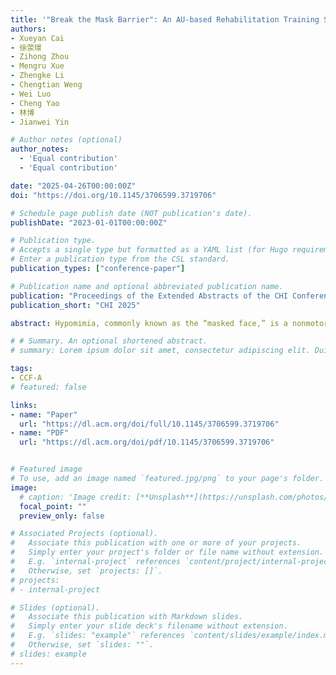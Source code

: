 ```yaml
---
title: '"Break the Mask Barrier": An AU-based Rehabilitation Training System for Parkinson''s Hypomimia'
authors:
- Xueyan Cai
- 徐荥璟
- Zihong Zhou
- Mengru Xue
- Zhengke Li
- Chengtian Weng
- Wei Luo
- Cheng Yao
- 林博
- Jianwei Yin

# Author notes (optional)
author_notes:
  - 'Equal contribution'  
  - 'Equal contribution'

date: "2025-04-26T00:00:00Z"
doi: "https://doi.org/10.1145/3706599.3719706"

# Schedule page publish date (NOT publication's date).
publishDate: "2023-01-01T00:00:00Z"

# Publication type.
# Accepts a single type but formatted as a YAML list (for Hugo requirements).
# Enter a publication type from the CSL standard.
publication_types: ["conference-paper"]

# Publication name and optional abbreviated publication name.
publication: "Proceedings of the Extended Abstracts of the CHI Conference on Human Factors in Computing Systems"
publication_short: "CHI 2025"

abstract: Hypomimia, commonly known as the “masked face,” is a nonmotor symptom of Parkinson’s disease characterized by delayed facial movements and expressions, as well as difficulties in articulation and emotion. Currently, the primary method for detecting hypomimia relies on subjective evaluations by neurologists, and conventional rehabilitation approaches predominantly depend on verbal prompts from physicians. There remains a lack of accessible, patient-friendly, and scientifically rigorous assistive tools for hypomimia treatment. We aim to develop a digital therapy system based on Action Units (AUs) for the rehabilitation of Parkinson’s hypomimia. This system enhances engagement through rehabilitation exercises set to Chinese opera music while also fostering initiative by integrating digital therapy with traditional facial training methods. A pilot study involving seven patients with hypomimiasymptoms and ten physicians was conducted. The results indicated a positive impact on participants’ self-efficacy, validating the system’s applicability in therapeutic settings and highlighting its potential value in clinical applications.

# # Summary. An optional shortened abstract.
# summary: Lorem ipsum dolor sit amet, consectetur adipiscing elit. Duis posuere tellus ac convallis placerat. Proin tincidunt magna sed ex sollicitudin condimentum.

tags:
- CCF-A
# featured: false

links:
- name: "Paper"
  url: "https://dl.acm.org/doi/full/10.1145/3706599.3719706"
- name: "PDF"
  url: "https://dl.acm.org/doi/pdf/10.1145/3706599.3719706"


# Featured image
# To use, add an image named `featured.jpg/png` to your page's folder. 
image:
  # caption: 'Image credit: [**Unsplash**](https://unsplash.com/photos/s9CC2SKySJM)'
  focal_point: ""
  preview_only: false

# Associated Projects (optional).
#   Associate this publication with one or more of your projects.
#   Simply enter your project's folder or file name without extension.
#   E.g. `internal-project` references `content/project/internal-project/index.md`.
#   Otherwise, set `projects: []`.
# projects:
# - internal-project

# Slides (optional).
#   Associate this publication with Markdown slides.
#   Simply enter your slide deck's filename without extension.
#   E.g. `slides: "example"` references `content/slides/example/index.md`.
#   Otherwise, set `slides: ""`.
# slides: example
---
```

<!-- 
{{% callout note %}}
Create your slides in Markdown - click the *Slides* button to check out the example.
{{% /callout %}}

Add the publication's **full text** or **supplementary notes** here. You can use rich formatting such as including [code, math, and images](https://docs.hugoblox.com/content/writing-markdown-latex/). -->
